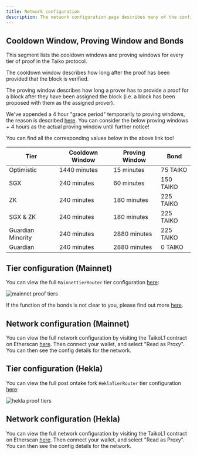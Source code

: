 ```yaml
---
title: Network configuration
description: The network configuration page describes many of the configuration details of the network.
---
```


## Cooldown Window, Proving Window and Bonds

This segment lists the cooldown windows and proving windows for every tier of proof in the Taiko protocol.

The cooldown window describes how long after the proof has been provided that the block is verified.

The proving window describes how long a prover has to provide a proof for a block after they have been assigned the block (i.e. a block has been proposed with them as the assigned prover).

We've appended a 4 hour "grace period" temporarily to proving windows, the reason is described [here](https://github.com/taikoxyz/taiko-mono/blob/main/packages/protocol/contracts/layer1/tiers/TierProviderBase.sol#L13). You can consider the below proving windows + 4 hours as the actual proving window until further notice!

You can find all the corresponding values below in the above link too!

| Tier              | Cooldown Window | Proving Window | Bond      |
| ----------------- | --------------- | -------------- | --------- |
| Optimistic        | 1440 minutes    | 15 minutes     | 75 TAIKO  |
| SGX               | 240 minutes     | 60 minutes     | 150 TAIKO |
| ZK                | 240 minutes     | 180 minutes    | 225 TAIKO |
| SGX & ZK          | 240 minutes     | 180 minutes    | 225 TAIKO |
| Guardian Minority | 240 minutes     | 2880 minutes   | 225 TAIKO |
| Guardian          | 240 minutes     | 2880 minutes   | 0 TAIKO   |

## Tier configuration (Mainnet)

You can view the full `MainnetTierRouter` tier configuration [here](https://github.com/taikoxyz/taiko-mono/blob/main/packages/protocol/contracts/layer1/mainnet/rollup/MainnetTierRouter.sol):

![mainnet proof tiers](~/assets/content/docs/network-reference/proof-tier-config-mn.webp)

If the function of the bonds is not clear to you, please find out more [here](/resources/terminology#bonding-related).

## Network configuration (Mainnet)

You can view the full network configuration by visiting the TaikoL1 contract on Etherscan [here](https://etherscan.io/address/0x06a9Ab27c7e2255df1815E6CC0168d7755Feb19a#readProxyContract). Then connect your wallet, and select "Read as Proxy". You can then see the config details for the network.

## Tier configuration (Hekla)

You can view the full post ontake fork `HeklaTierRouter` tier configuration [here](https://github.com/taikoxyz/taiko-mono/blob/main/packages/protocol/contracts/layer1/hekla/HeklaTierRouter.sol):

![hekla proof tiers](~/assets/content/docs/network-reference/proof-tier-config-hekla.webp)

## Network configuration (Hekla)

You can view the full network configuration by visiting the TaikoL1 contract on Etherscan [here](https://holesky.etherscan.io/address/0x79C9109b764609df928d16fC4a91e9081F7e87DB#readProxyContract). Then connect your wallet, and select "Read as Proxy". You can then see the config details for the network.
